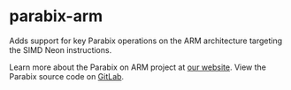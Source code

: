 # parabix-arm
Adds support for key Parabix operations on the ARM architecture targeting the SIMD Neon instructions.

Learn more about the Parabix on ARM project at [our website](https://www.abhatthal.github.io/parabix-arm/).
View the Parabix source code on [GitLab](https://cs-git-research.cs.surrey.sfu.ca/cameron/parabix-devel).
